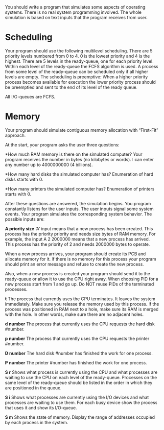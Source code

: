 You should write a program that simulates some aspects of operating systems. There is no real system programming involved. The whole simulation is based on text inputs that the program receives from user.
 
 
# Scheduling

Your program should use the following multilevel scheduling. There are 5 priority levels numbered from 0 to 4. 0 is the lowest priority and 4 is the highest. There are 5 levels in the ready-queue, one for each priority level. Within each level of the ready-queue the FCFS algorithm is used. A process from some level of the ready-queue can be scheduled only if all higher levels are empty. The scheduling is preemptive: When a higher priority process becomes available for execution the lower priority process should be preemptied and sent to the end of its level of the ready queue.
 
 
All I/O-queues are FCFS.
 
 
# Memory

Your program should simulate contiguous memory allocation with “First-Fit” approach.
 
 
At the start, your program asks the user three questions:


*How much RAM memory is there on the simulated computer? Your program receives the number in bytes (no kilobytes or words). I can enter any number up to 4000000000 (4 billions).


*How many hard disks the simulated computer has? Enumeration of hard disks starts with 0.


*How many printers the simulated computer has? Enumeration of printers starts with 0.
 
 
After these questions are answered, the simulation begins. You program constantly listens for the user inputs. The user inputs signal some system events. Your program simulates the corresponding system behavior. The possible inputs are:
 
 
__A priority size__        ‘A’ input means that a new process has been created. This process has the priority priority and needs size bytes of RAM memory. For example, the input A 2 2000000 means that a new process has arrived. This process has the priority of 2 and needs 2000000 bytes to operate.

When a new process arrives, your program should create its PCB and allocate memory for it. If there is no memory for this process your program should print an error message and refuse to create the new process.

Also, when a new process is created your program should send it to the ready-queue or allow it to use the CPU right away.
When choosing PID for a new process start from 1 and go up. Do NOT reuse PIDs of the terminated processes.
 
 
__t__         The process that currently uses the CPU terminates. It leaves the system immediately. Make sure you release the memory used by this process. If the process was positioned in RAM next to a hole, make sure its RAM is merged with the hole. In other words, make sure there are no adjacent holes.
 
 
__d number__    The process that currently uses the CPU requests the hard disk #number.
 
 
__p number__    The process that currently uses the CPU requests the printer #number.
 
 
__D number__   The hard disk #number has finished the work for one process.
 
 
__P number__    The printer #number has finished the work for one process.
 
 
__S r__     Shows what process is currently using the CPU and what processes are waiting to use the CPU on each level of the ready-queue. Processes on the same level of the ready-queue should be listed in the order in which they are positioned in the queue.
 
 
__S i__      Shows what processes are currently using the I/O devices and what processes are waiting to use them. For each busy device show the process that uses it and show its I/O-queue.
 
 
__S m__    Shows the state of memory. Display the range of addresses occupied by each process in the system.
